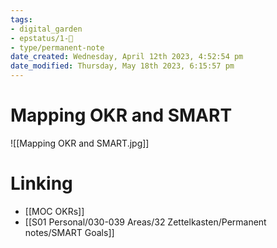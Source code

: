 ```yaml
---
tags: 
- digital_garden
- epstatus/1-🌱
- type/permanent-note
date_created: Wednesday, April 12th 2023, 4:52:54 pm
date_modified: Thursday, May 18th 2023, 6:15:57 pm
---
```

# Mapping OKR and SMART
![[Mapping OKR and SMART.jpg]]

# Linking
+ [[MOC OKRs]]
+ [[S01 Personal/030-039 Areas/32 Zettelkasten/Permanent notes/SMART Goals]]



